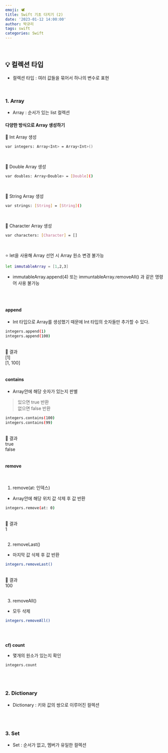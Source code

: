 ```yaml
---
emoji: 🕊
title: Swift 기초 다지기 (2)
date: '2023-01-12 14:00:00'
author: 박규리
tags: swift 
categories: Swift
---
```


</br>

## 💡 컬렉션 타입

* 컬렉션 타입 : 여러 값들을 묶어서 하나의 변수로 표현

</br>

### 1. Array
* Array : 순서가 있는 list 컬렉션

#### 다양한 방식으로 Array 생성하기

🎯 Int Array 생성

```bash
var integers: Array<Int> = Array<Int>()
```

</br>

🎯 Double Array 생성

```bash
var doubles: Array<Double> = [Double]()
```

</br>

🎯 String Array 생성

```bash
var strings: [String] = [String]()
```

</br>

🎯 Character Array 생성

```bash
var characters: [Character] = []
```

</br>

⭐️ let을 사용해 Array 선언 시 Array 원소 변경 불가능

```bash
let immutableArray = [1,2,3]
```

* immutableArray.append(4) 또는 immuntableArray.removeAll() 과 같은 명령어 사용 불가능 

</br>
</br>

#### **append**

* Int 타입으로 Array를 생성했기 때문에 Int 타입의 숫자들만 추가할 수 있다. 

```bash
integers.append(1)
integers.append(100)
```
</br>
📎 결과 </br>
[1] </br>
[1, 100]

</br>
</br>

#### **contains**

* Array안에 해당 숫자가 있는지 판별
> 있으면 true 반환 </br>
> 없으면 false 반환

```bash
integers.contains(100)
integers.contains(99)
```
</br>
📎 결과 </br>
true </br>
false

</br>
</br>

#### **remove**
</br>

1. remove(at: 인덱스)
* Array안에 해당 위치 값 삭제 후 값 반환

```bash
integers.remove(at: 0)
```
</br>
📎 결과 </br>
1

</br>
</br>

2. removeLast()
* 마지막 값 삭제 후 값 반환

```bash
integers.removeLast()
```
</br>
📎 결과 </br>
100

</br>
</br>

3. removeAll()
* 모두 삭제

```bash
integers.removeAll()
```

</br>
</br>

**cf) count**
* 몇개의 원소가 있는지 확인 

```bash
integers.count
```

</br>
</br>

### 2. Dictionary
* Dictionary : 키와 값의 쌍으로 이루어진 컬렉션

</br>
</br>

### 3. Set
* Set : 순서가 없고, 멤버가 유일한 컬렉션

</br>
</br>


```toc
```